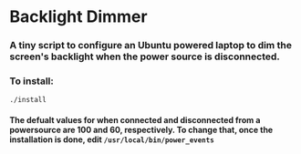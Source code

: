 # Backlight Dimmer

### A tiny script to configure an Ubuntu powered laptop to dim the screen's backlight when the power source is disconnected.

### To install:
```
./install
```

#### The defualt values for when connected and disconnected from a powersource are 100 and 60, respectively. To change that, once the installation is done, edit `/usr/local/bin/power_events`
